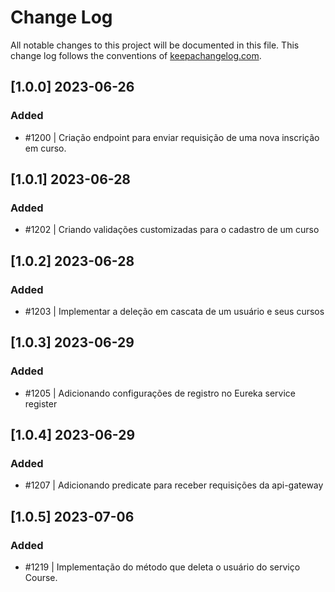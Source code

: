 # Change Log
All notable changes to this project will be documented in this file. This change log follows the conventions of [keepachangelog.com](http://keepachangelog.com/).

## [1.0.0] 2023-06-26
### Added
- #1200 | Criação endpoint para enviar requisição de uma nova inscrição em curso.

## [1.0.1] 2023-06-28
### Added
- #1202 | Criando validações customizadas para o cadastro de um curso

## [1.0.2] 2023-06-28
### Added
- #1203 | Implementar a deleção em cascata de um usuário e seus cursos

## [1.0.3] 2023-06-29
### Added
- #1205 | Adicionando configurações de registro no Eureka service register

## [1.0.4] 2023-06-29
### Added
- #1207 | Adicionando predicate para receber requisições da api-gateway

## [1.0.5] 2023-07-06
### Added
- #1219 | Implementação do método que deleta o usuário do serviço Course.